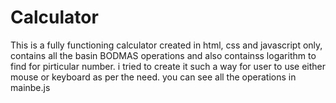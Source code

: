 # Calculator
This is a fully functioning calculator created in html, css and javascript only, contains all the basin BODMAS operations and also containss logarithm to find for pirticular number. i tried to create it such a way for user to use either mouse or keyboard as per the need. you can see all the operations in mainbe.js
